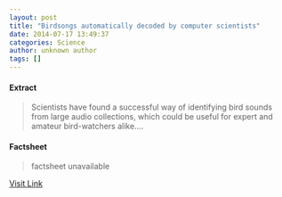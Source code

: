 ```yaml
---
layout: post
title: "Birdsongs automatically decoded by computer scientists"
date: 2014-07-17 13:49:37
categories: Science
author: unknown author
tags: []
---
```



#### Extract
>Scientists have found a successful way of identifying bird sounds from large audio collections, which could be useful for expert and amateur bird-watchers alike....

#### Factsheet
>factsheet unavailable

[Visit Link](http://feeds.sciencedaily.com/~r/sciencedaily/~3/YxpOUn3UK4g/140717094937.htm)


